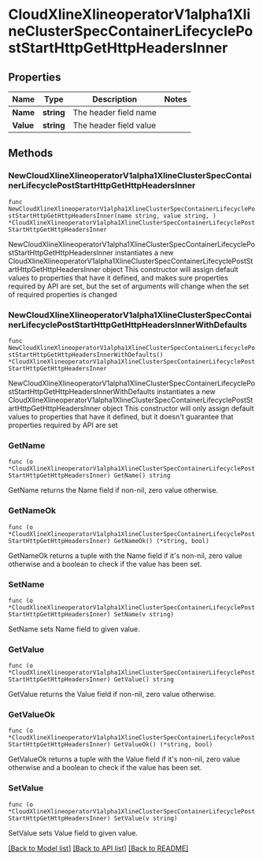 # CloudXlineXlineoperatorV1alpha1XlineClusterSpecContainerLifecyclePostStartHttpGetHttpHeadersInner

## Properties

Name | Type | Description | Notes
------------ | ------------- | ------------- | -------------
**Name** | **string** | The header field name | 
**Value** | **string** | The header field value | 

## Methods

### NewCloudXlineXlineoperatorV1alpha1XlineClusterSpecContainerLifecyclePostStartHttpGetHttpHeadersInner

`func NewCloudXlineXlineoperatorV1alpha1XlineClusterSpecContainerLifecyclePostStartHttpGetHttpHeadersInner(name string, value string, ) *CloudXlineXlineoperatorV1alpha1XlineClusterSpecContainerLifecyclePostStartHttpGetHttpHeadersInner`

NewCloudXlineXlineoperatorV1alpha1XlineClusterSpecContainerLifecyclePostStartHttpGetHttpHeadersInner instantiates a new CloudXlineXlineoperatorV1alpha1XlineClusterSpecContainerLifecyclePostStartHttpGetHttpHeadersInner object
This constructor will assign default values to properties that have it defined,
and makes sure properties required by API are set, but the set of arguments
will change when the set of required properties is changed

### NewCloudXlineXlineoperatorV1alpha1XlineClusterSpecContainerLifecyclePostStartHttpGetHttpHeadersInnerWithDefaults

`func NewCloudXlineXlineoperatorV1alpha1XlineClusterSpecContainerLifecyclePostStartHttpGetHttpHeadersInnerWithDefaults() *CloudXlineXlineoperatorV1alpha1XlineClusterSpecContainerLifecyclePostStartHttpGetHttpHeadersInner`

NewCloudXlineXlineoperatorV1alpha1XlineClusterSpecContainerLifecyclePostStartHttpGetHttpHeadersInnerWithDefaults instantiates a new CloudXlineXlineoperatorV1alpha1XlineClusterSpecContainerLifecyclePostStartHttpGetHttpHeadersInner object
This constructor will only assign default values to properties that have it defined,
but it doesn't guarantee that properties required by API are set

### GetName

`func (o *CloudXlineXlineoperatorV1alpha1XlineClusterSpecContainerLifecyclePostStartHttpGetHttpHeadersInner) GetName() string`

GetName returns the Name field if non-nil, zero value otherwise.

### GetNameOk

`func (o *CloudXlineXlineoperatorV1alpha1XlineClusterSpecContainerLifecyclePostStartHttpGetHttpHeadersInner) GetNameOk() (*string, bool)`

GetNameOk returns a tuple with the Name field if it's non-nil, zero value otherwise
and a boolean to check if the value has been set.

### SetName

`func (o *CloudXlineXlineoperatorV1alpha1XlineClusterSpecContainerLifecyclePostStartHttpGetHttpHeadersInner) SetName(v string)`

SetName sets Name field to given value.


### GetValue

`func (o *CloudXlineXlineoperatorV1alpha1XlineClusterSpecContainerLifecyclePostStartHttpGetHttpHeadersInner) GetValue() string`

GetValue returns the Value field if non-nil, zero value otherwise.

### GetValueOk

`func (o *CloudXlineXlineoperatorV1alpha1XlineClusterSpecContainerLifecyclePostStartHttpGetHttpHeadersInner) GetValueOk() (*string, bool)`

GetValueOk returns a tuple with the Value field if it's non-nil, zero value otherwise
and a boolean to check if the value has been set.

### SetValue

`func (o *CloudXlineXlineoperatorV1alpha1XlineClusterSpecContainerLifecyclePostStartHttpGetHttpHeadersInner) SetValue(v string)`

SetValue sets Value field to given value.



[[Back to Model list]](../README.md#documentation-for-models) [[Back to API list]](../README.md#documentation-for-api-endpoints) [[Back to README]](../README.md)


